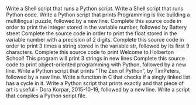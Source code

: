 Write a Shell script that runs a Python script.
Write a Shell script that runs Python code.
Write a Python script that prints Programming is like building a multilingual puzzle, followed by a new line.
Complete this source code in order to print the integer stored in the variable number, followed by Battery street
Complete the source code in order to print the float stored in the variable number with a precision of 2 digits.
Complete this source code in order to print 3 times a string stored in the variable str, followed by its first 9 characters.
Complete this source code to print Welcome to Holberton School!
This program will print 3 strings in new lines
Complete this source code to print object-oriented programming with Python, followed by a new line.
Write a Python script that prints “The Zen of Python”, by TimPeters, followed by a new line.
Write a function in C that checks if a singly linked list has a cycle in it.
Write a Python script that prints exactly and that piece of art is useful - Dora Korpar, 2015-10-19, followed by a new line.
Write a script that compiles a Python script file.
